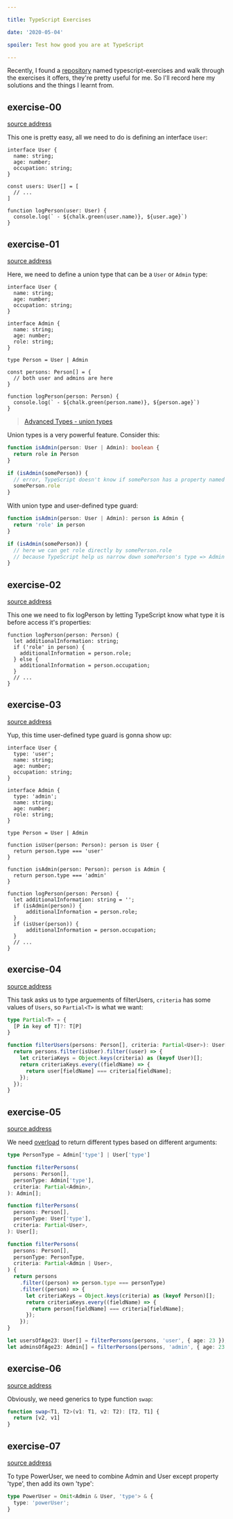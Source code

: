 ```yaml
---

title: TypeScript Exercises

date: '2020-05-04'

spoiler: Test how good you are at TypeScript

---
```


Recently, I found a [repository](https://github.com/mdevils/typescript-exercises) named typescript-exercises and walk through the exercises it offers, they're pretty useful for me. So I'll record here my solutions and the things I learnt from.

## exercise-00

[source address](https://github.com/mdevils/typescript-exercises/blob/master/exercises/exercise-00/index.ts)

This one is pretty easy, all we need to do is defining an interface `User`:

```ts{1-5}
interface User {
  name: string;
  age: number;
  occupation: string;
}

const users: User[] = [
  // ...
]

function logPerson(user: User) {
  console.log(` - ${chalk.green(user.name)}, ${user.age}`)
}
```

## exercise-01
[source address](https://github.com/mdevils/typescript-exercises/blob/master/exercises/exercise-01/index.ts)

Here, we need to define a union type that can be a `User` or `Admin` type:

```ts{13}
interface User {
  name: string;
  age: number;
  occupation: string;
}

interface Admin {
  name: string;
  age: number;
  role: string;
}

type Person = User | Admin

const persons: Person[] = {
  // both user and admins are here
}

function logPerson(person: Person) {
  console.log(` - ${chalk.green(person.name)}, ${person.age}`)
}
```

> [Advanced Types - union types](https://www.typescriptlang.org/docs/handbook/advanced-types.html#union-types)

Union types is a very powerful feature. Consider this:

```ts
function isAdmin(person: User | Admin): boolean {
  return role in Person
}

if (isAdmin(somePerson)) {
  // error, TypeScript doesn't know if somePerson has a property named role
  somePerson.role
}

```
With union type and user-defined type guard:
```ts
function isAdmin(person: User | Admin): person is Admin {
  return 'role' in person
}

if (isAdmin(somePerson)) {
  // here we can get role directly by somePerson.role
  // because TypeScript help us narrow down somePerson's type => Admin
}
```

## exercise-02

[source address](https://github.com/mdevils/typescript-exercises/blob/master/exercises/exercise-02/index.ts)

This one we need to fix logPerson by letting TypeScript know what type it is before access it's properties:

```ts{3}
function logPerson(person: Person) {
  let additionalInformation: string;
  if ('role' in person) {
    additionalInformation = person.role;
  } else {
    additionalInformation = person.occupation;
  }
  // ...
}
```

## exercise-03

[source address](https://github.com/mdevils/typescript-exercises/blob/master/exercises/exercise-03/index.ts)

Yup, this time user-defined type guard is gonna show up:

```ts{17, 21}
interface User {
  type: 'user';
  name: string;
  age: number;
  occupation: string;
}

interface Admin {
  type: 'admin';
  name: string;
  age: number;
  role: string;
}

type Person = User | Admin

function isUser(person: Person): person is User {
  return person.type === 'user'
}

function isAdmin(person: Person): person is Admin {
  return person.type === 'admin'
}

function logPerson(person: Person) {
  let additionalInformation: string = '';
  if (isAdmin(person)) {
      additionalInformation = person.role;
  }
  if (isUser(person)) {
      additionalInformation = person.occupation;
  }
  // ...
}
```

## exercise-04

[source address](https://github.com/mdevils/typescript-exercises/blob/master/exercises/exercise-04/index.ts)

This task asks us to type arguements of filterUsers, `criteria` has some values of `Users`, so `Partial<T>` is what we want:

```ts
type Partial<T> = {
  [P in key of T]?: T[P]
}
```

```ts
function filterUsers(persons: Person[], criteria: Partial<User>): User[] {
  return persons.filter(isUser).filter((user) => {
    let criteriaKeys = Object.keys(criteria) as (keyof User)[];
    return criteriaKeys.every((fieldName) => {
      return user[fieldName] === criteria[fieldName];
    });
  });
}
```

## exercise-05

[source address](https://github.com/mdevils/typescript-exercises/blob/master/exercises/exercise-05/index.ts)

We need [overload](https://www.typescriptlang.org/docs/handbook/functions.html#overloads) to return different types based on different arguments:

```ts
type PersonType = Admin['type'] | User['type']

function filterPersons(
  persons: Person[],
  personType: Admin['type'],
  criteria: Partial<Admin>,
): Admin[];

function filterPersons(
  persons: Person[],
  personType: User['type'],
  criteria: Partial<User>,
): User[];

function filterPersons(
  persons: Person[],
  personType: PersonType,
  criteria: Partial<Admin | User>,
) {
  return persons
    .filter((person) => person.type === personType)
    .filter((person) => {
      let criteriaKeys = Object.keys(criteria) as (keyof Person)[];
      return criteriaKeys.every((fieldName) => {
        return person[fieldName] === criteria[fieldName];
      });
    });
}

let usersOfAge23: User[] = filterPersons(persons, 'user', { age: 23 });
let adminsOfAge23: Admin[] = filterPersons(persons, 'admin', { age: 23 });
```

## exercise-06

[source address](https://github.com/mdevils/typescript-exercises/blob/master/exercises/exercise-06/index.ts)

Obviously, we need generics to type function `swap`:

```ts
function swap<T1, T2>(v1: T1, v2: T2): [T2, T1] {
  return [v2, v1]
}
```

## exercise-07

[source address](https://github.com/mdevils/typescript-exercises/blob/master/exercises/exercise-07/index.ts)

To type PowerUser, we need to combine Admin and User except property 'type', then add its own 'type':

```ts
type PowerUser = Omit<Admin & User, 'type'> & {
  type: 'powerUser';
}
```
